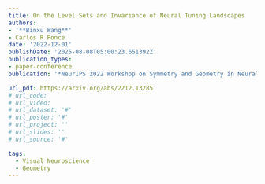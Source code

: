 ```yaml
---
title: On the Level Sets and Invariance of Neural Tuning Landscapes
authors:
- '**Binxu Wang**'
- Carlos R Ponce
date: '2022-12-01'
publishDate: '2025-08-08T05:00:23.651392Z'
publication_types:
- paper-conference
publication: '*NeurIPS 2022 Workshop on Symmetry and Geometry in Neural Representations*'

url_pdf: https://arxiv.org/abs/2212.13285
# url_code: 
# url_video: 
# url_dataset: '#'
# url_poster: '#'
# url_project: ''
# url_slides: ''
# url_source: '#'

tags:
  - Visual Neuroscience
  - Geometry
---
```

